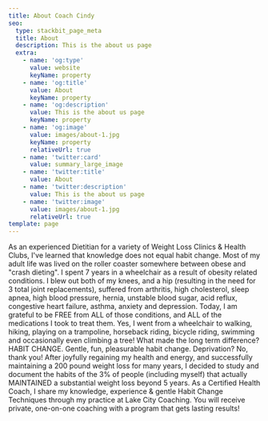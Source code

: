```yaml
---
title: About Coach Cindy
seo:
  type: stackbit_page_meta
  title: About
  description: This is the about us page
  extra:
    - name: 'og:type'
      value: website
      keyName: property
    - name: 'og:title'
      value: About
      keyName: property
    - name: 'og:description'
      value: This is the about us page
      keyName: property
    - name: 'og:image'
      value: images/about-1.jpg
      keyName: property
      relativeUrl: true
    - name: 'twitter:card'
      value: summary_large_image
    - name: 'twitter:title'
      value: About
    - name: 'twitter:description'
      value: This is the about us page
    - name: 'twitter:image'
      value: images/about-1.jpg
      relativeUrl: true
template: page
---
```

As an experienced Dietitian for a variety of Weight Loss Clinics & Health Clubs, I've learned that knowledge does not equal habit change.
Most of my adult life was lived on the roller coaster somewhere between obese and "crash
dieting".
I spent 7 years in a wheelchair as a result of
obesity related conditions. I blew out both
of my knees, and a hip (resulting in the need
for 3 total joint replacements), suffered from
arthritis, high cholesterol, sleep apnea, high
blood pressure, hernia, unstable blood sugar,
acid reflux, congestive heart failure, asthma,
anxiety and depression. Today, I am grateful
to be FREE from ALL of those conditions, and
ALL of the medications I took to treat them.
Yes, I went from a wheelchair to walking,
hiking, playing on a trampoline, horseback
riding, bicycle riding, swimming and
occasionally even climbing a tree!
What made the long term difference? HABIT
CHANGE. Gentle, fun, pleasurable habit
change. Deprivation? No, thank you!
After joyfully regaining my health and
energy, and successfully maintaining a 200
pound weight loss for many years, I decided
to study and document the habits of the 3%
of people (including myself) that actually
MAINTAINED a substantial weight loss
beyond 5 years.
As a Certified Health Coach, I share my
knowledge, experience & gentle Habit Change
Techniques through my practice at Lake City
Coaching.
You will receive private, one-on-one coaching
with a program that gets lasting results!

